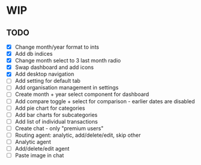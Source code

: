 # WIP

## TODO

- [x] Change month/year format to ints
- [x] Add db indices
- [x] Change month select to 3 last month radio
- [x] Swap dashboard and add icons
- [x] Add desktop navigation
- [ ] Add setting for default tab
- [ ] Add organisation management in settings
- [ ] Create month + year select component for dashboard
- [ ] Add compare toggle + select for comparison - earlier dates are disabled
- [ ] Add pie chart for categories
- [ ] Add bar charts for subcategories
- [ ] Add list of individual transactions
- [ ] Create chat - only "premium users"
- [ ] Routing agent: analytic, add/delete/edit, skip other
- [ ] Analytic agent
- [ ] Add/delete/edit agent
- [ ] Paste image in chat
